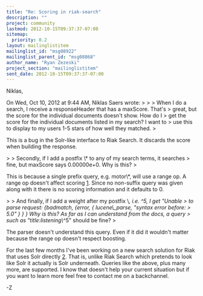 ```yaml
---
title: "Re: Scoring in riak-search"
description: ""
project: community
lastmod: 2012-10-15T09:37:37-07:00
sitemap:
  priority: 0.2
layout: mailinglistitem
mailinglist_id: "msg08922"
mailinglist_parent_id: "msg08868"
author_name: "Ryan Zezeski"
project_section: "mailinglistitem"
sent_date: 2012-10-15T09:37:37-07:00
---
```



Niklas,

On Wed, Oct 10, 2012 at 9:44 AM, Niklas Saers  wrote:
&gt;
&gt;
&gt; When I do a search, I receive a responseHeader that has a maxScore. That's
&gt; great, but the score for the individual documents doesn't show. How do I
&gt; get the score for the individual documents listed in my search? I want to
&gt; use this to display to my users 1-5 stars of how well they matched.
&gt;

This is a bug in the Solr-like interface to Riak Search. It discards the
score when building the response.


&gt;
&gt; Secondly, if I add a postfix \\* to any of my search terms, it searches
&gt; fine, but maxScore says 0.00000e+0. Why is this?
&gt;

This is because a single prefix query, e.g. motor\\*, will use a range op. A
range op doesn't affect scoring [1]. Since no non-suffix query was given
along with it there is no scoring information and it defaults to 0.


&gt;
&gt; And finally, if I add a weight after my postfix \\*, i.e. ^5, I get "Unable
&gt; to parse request: {badmatch, {error, { lucene\\_parse, "syntax error before:
&gt; 5.0" } } } Why is this? As far as I can understand from the docs, a query
&gt; such as "title:listening\\*^5" should be fine?
&gt;

The parser doesn't understand this query. Even if it did it wouldn't
matter because the range op doesn't respect boosting.

For the last few months I've been working on a new search solution for Riak
that uses Solr directly [2]. That is, unlike Riak Search which pretends to
look like Solr it actually is Solr underneath. Queries like the above,
plus many more, are supported. I know that doesn't help your current
situation but if you want to learn more feel free to contact me on a
backchannel.

-Z

[1]:
https://github.com/basho/riak\\_search/blob/1.2.1/src/riak\\_search\\_op\\_range\\_sized.erl#L20


[2]: https://github.com/rzezeski/yokozuna
